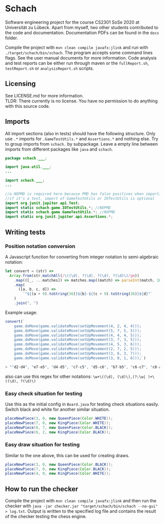 # Schach

Software engineering project for the course CS2301 SoSe 2020 at Universität zu Lübeck. Apart from myself, two other students contributed to the code and documentation. Documentation PDFs can be found in the `docs` folder.

Compile the project with `mvn clean compile javafx:jlink` and run with `./target/schach/bin/schach`. The program accepts some command lines flags. See the user manual documents for more information. Code analysis and test reports can be either run through maven or the `fullReport.sh`, `testReport.sh` or `analysisReport.sh` scripts.

## Licensing

See LICENSE.md for more information.  
TLDR: There currently is no license. You have no permission to do anything with this source code.

## Imports

All import sections (also in tests) should have the following structure. Only use `.*` imports for `.GameTestUtils.*` and `Assertions.*` and nothing else. Try to group imports from `schach.` by subpackage. Leave a empty line between imports from different packages like `java` and `schach`.

```java
package schach.___;

import java.util.___;
...

import schach.___;
...

//a NOPMD is required here because PMD has false positives when importing GameTestUtils
//if it's a test, import of GameTestUtils or IOTestUtils is optional
import org.junit.jupiter.api.Test;
import static schach.game.IOTestUtils.*; //NOPMD
import static schach.game.GameTestUtils.*; //NOPMD
import static org.junit.jupiter.api.Assertions.*;
```

## Writing tests

### Position notation conversion

A Javascript function for converting from integer notation to semi-algebraic notation:

```js
let convert = (str) =>
  Array.from(str.matchAll(/\((\d), ?(\d), ?(\d), ?(\d)\)/gm))
    .map(([_, ...matches]) => matches.map((match) => parseInt(match, 10)))
    .map(
      ([a, b, c, d]) =>
        `"${(a + 9).toString(36)}${b}-${(c + 9).toString(36)}${d}"`
    )
    .join(", ")
```

Example usage:

```js
convert(`
    game.doMove(game.validateMove(setUpMovement(4, 2, 4, 4)));
    game.doMove(game.validateMove(setUpMovement(5, 7, 5, 5)));
    game.doMove(game.validateMove(setUpMovement(4, 4, 4, 5)));
    game.doMove(game.validateMove(setUpMovement(3, 7, 3, 5)));
    game.doMove(game.validateMove(setUpMovement(4, 5, 3, 6)));
    game.doMove(game.validateMove(setUpMovement(2, 7, 2, 5)));
    game.doMove(game.validateMove(setUpMovement(3, 6, 3, 7)));
    game.doMove(game.validateMove(setUpMovement(3, 8, 1, 6)));`)

> ""d2-d4", "e7-e5", "d4-d5", "c7-c5", "d5-c6", "b7-b5", "c6-c7", "c8-a6""
```

also can use this regex for other notations:
`\w+\((\d), (\d)\),(?:\w| )+\((\d), ?(\d)\)`

### Easy check situation for testing

Use this as the initial config in `Board.java` for testing check situations easily. Switch black and white for another similar situation.

```java
placeNewPiece(3, 0, new QueenPiece(Color.WHITE));
placeNewPiece(7, 0, new KingPiece(Color.WHITE));
placeNewPiece(0, 7, new QueenPiece(Color.BLACK));
placeNewPiece(6, 2, new KingPiece(Color.BLACK));
```

### Easy draw situation for testing

Similar to the one above, this can be used for creating draws.

```java
placeNewPiece(3, 0, new QueenPiece(Color.BLACK));
placeNewPiece(7, 0, new KingPiece(Color.BLACK));
placeNewPiece(4, 0, new KingPiece(Color.WHITE));
```

## How to run the checker

Compile the project with `mvn clean compile javafx:jlink` and then run the checker with `java -jar checker.jar "target/schach/bin/schach --no-gui" > log.txt`. Output is written to the specified log file and contains the result of the checker testing the chess engine.
